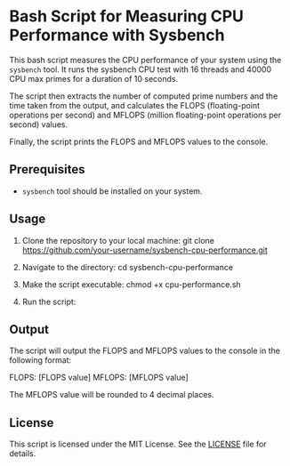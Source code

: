 # Bash Script for Measuring CPU Performance with Sysbench

This bash script measures the CPU performance of your system using the `sysbench` tool. It runs the sysbench CPU test with 16 threads and 40000 CPU max primes for a duration of 10 seconds.

The script then extracts the number of computed prime numbers and the time taken from the output, and calculates the FLOPS (floating-point operations per second) and MFLOPS (million floating-point operations per second) values.

Finally, the script prints the FLOPS and MFLOPS values to the console.

## Prerequisites

- `sysbench` tool should be installed on your system.

## Usage

1. Clone the repository to your local machine:
git clone https://github.com/your-username/sysbench-cpu-performance.git

2. Navigate to the directory:
cd sysbench-cpu-performance

3. Make the script executable:
chmod +x cpu-performance.sh

4. Run the script:

## Output

The script will output the FLOPS and MFLOPS values to the console in the following format:

FLOPS: [FLOPS value]
MFLOPS: [MFLOPS value]


The MFLOPS value will be rounded to 4 decimal places.

## License

This script is licensed under the MIT License. See the [LICENSE](LICENSE) file for details.
